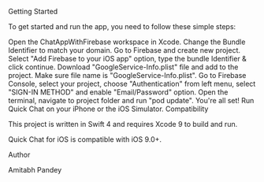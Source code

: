 Getting Started

To get started and run the app, you need to follow these simple steps:

Open the ChatAppWithFirebase workspace in Xcode.
Change the Bundle Identifier to match your domain.
Go to Firebase and create new project.
Select "Add Firebase to your iOS app" option, type the bundle Identifier & click continue.
Download "GoogleService-Info.plist" file and add to the project. Make sure file name is "GoogleService-Info.plist".
Go to Firebase Console, select your project, choose "Authentication" from left menu, select "SIGN-IN METHOD" and enable "Email/Password" option.
Open the terminal, navigate to project folder and run "pod update".
You're all set! Run Quick Chat on your iPhone or the iOS Simulator.
Compatibility

This project is written in Swift 4 and requires Xcode 9 to build and run.

Quick Chat for iOS is compatible with iOS 9.0+.

Author

Amitabh Pandey
